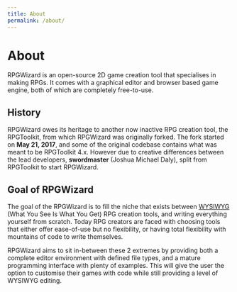 ```yaml
---
title: About
permalink: /about/
---
```


# About
RPGWizard is an open-source 2D game creation tool that specialises in making RPGs.
It comes with a graphical editor and browser based game engine, both of which
are completely free-to-use.

## History
RPGWizard owes its heritage to another now inactive RPG creation tool, the RPGToolkit,
from which RPGWizard was originally forked. The fork started on **May 21, 2017**,
and some of the original codebase contains what was meant to be RPGToolkit 4.x.
However due to creative differences between the lead developers,
**swordmaster** (Joshua Michael Daly), split from RPGToolkit to start RPGWizard.

## Goal of RPGWizard
The goal of the RPGWizard is to fill the niche that exists between
[WYSIWYG](https://en.wikipedia.org/wiki/WYSIWYG) (What You See Is What You Get)
RPG creation tools, and writing everything yourself from scratch. Today RPG
creators are faced with choosing tools that either offer ease-of-use but no
flexibility, or having total flexibility with mountains of code to write
themselves.

RPGWizard aims to sit in-between these 2 extremes by providing both a complete
editor environment with defined file types, and a mature programming interface
with plenty of examples. This will give the user the option to customise their
games with code while still providing a level of WYSIWYG editing.
